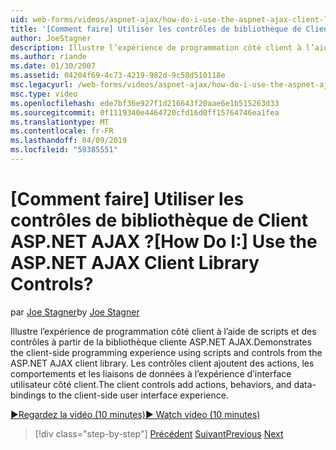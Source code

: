 ```yaml
---
uid: web-forms/videos/aspnet-ajax/how-do-i-use-the-aspnet-ajax-client-library-controls
title: '[Comment faire] Utiliser les contrôles de bibliothèque de Client ASP.NET AJAX ? | Microsoft Docs'
author: JoeStagner
description: Illustre l’expérience de programmation côté client à l’aide de scripts et des contrôles à partir de la bibliothèque cliente ASP.NET AJAX. Les contrôles client ajoutent des actions, behavio...
ms.author: riande
ms.date: 01/30/2007
ms.assetid: 04204f69-4c73-4219-982d-9c58d510118e
msc.legacyurl: /web-forms/videos/aspnet-ajax/how-do-i-use-the-aspnet-ajax-client-library-controls
msc.type: video
ms.openlocfilehash: ede7bf36e927f1d216643f20aae6e1b515263d33
ms.sourcegitcommit: 0f1119340e4464720cfd16d0ff15764746ea1fea
ms.translationtype: MT
ms.contentlocale: fr-FR
ms.lasthandoff: 04/09/2019
ms.locfileid: "59385551"
---
```

# <a name="how-do-i-use-the-aspnet-ajax-client-library-controls"></a><span data-ttu-id="bb22f-105">[Comment faire] Utiliser les contrôles de bibliothèque de Client ASP.NET AJAX ?</span><span class="sxs-lookup"><span data-stu-id="bb22f-105">[How Do I:] Use the ASP.NET AJAX Client Library Controls?</span></span>

<span data-ttu-id="bb22f-106">par [Joe Stagner](https://github.com/JoeStagner)</span><span class="sxs-lookup"><span data-stu-id="bb22f-106">by [Joe Stagner](https://github.com/JoeStagner)</span></span>

<span data-ttu-id="bb22f-107">Illustre l’expérience de programmation côté client à l’aide de scripts et des contrôles à partir de la bibliothèque cliente ASP.NET AJAX.</span><span class="sxs-lookup"><span data-stu-id="bb22f-107">Demonstrates the client-side programming experience using scripts and controls from the ASP.NET AJAX client library.</span></span> <span data-ttu-id="bb22f-108">Les contrôles client ajoutent des actions, les comportements et les liaisons de données à l’expérience d’interface utilisateur côté client.</span><span class="sxs-lookup"><span data-stu-id="bb22f-108">The client controls add actions, behaviors, and data-bindings to the client-side user interface experience.</span></span>

[<span data-ttu-id="bb22f-109">&#9654;Regardez la vidéo (10 minutes)</span><span class="sxs-lookup"><span data-stu-id="bb22f-109">&#9654; Watch video (10 minutes)</span></span>](https://channel9.msdn.com/Blogs/ASP-NET-Site-Videos/how-do-i-use-the-aspnet-ajax-client-library-controls)

> [!div class="step-by-step"]
> <span data-ttu-id="bb22f-110">[Précédent](how-do-i-aspnet-ajax-enable-an-existing-web-service.md)
> [Suivant](how-do-i-use-an-aspnet-ajax-scriptmanagerproxy.md)</span><span class="sxs-lookup"><span data-stu-id="bb22f-110">[Previous](how-do-i-aspnet-ajax-enable-an-existing-web-service.md)
[Next](how-do-i-use-an-aspnet-ajax-scriptmanagerproxy.md)</span></span>
